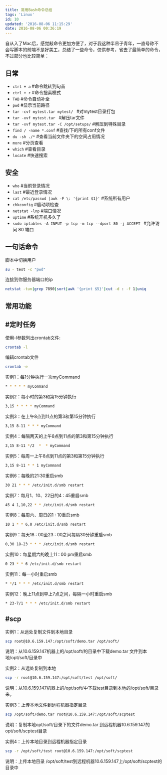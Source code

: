 ```yaml
---
title: 常用Bash命令总结
tags: 'Linux'
id: 10
updated: '2016-08-06 11:15:29'
date: 2016-08-06 00:36:19
---
```


自从入了Mac后，感觉敲命令更加方便了，对于我这种半吊子青年，一直号称不会写脚本的前端不是好美工，总结了一些命令，仅供参考，省去了最简单的命令，不过部分也比较简单：

<!-- more --> 

##  日常
* ` ctrl + a ` #命令跳转到句首
* `ctrl + r` #命令搜索模式
* `TAB` #命令自动补全
* `pwd` #显示当前路径
* `tar -cvf mytest.tar mytest/ ` #对mytest目录打包
* `tar -xvf mytest.tar ` #解压tar文件
* `tar -xvf mytest.tar -C /opt/setups/` #解压到特殊目录
* `find / -name *.conf` #查找/下的所有conf文件
* `du -sh ./*` #查看当前文件夹下的空间占用情况
* `more` #分页查看
* `which` #查看目录
* `locate` #快速搜索

## 安全
* `who` #当前登录情况
* `last` #最近登录情况
* `cat /etc/passwd |awk -F \: '{print $1}'` #系统所有用户
* `chkconfig` #启动项检查
* `netstat -lnp` #端口情况
* `uptime` #系统开机多久了
* `sudo iptables -A INPUT -p tcp -m tcp --dport 80 -j ACCEPT ` #允许访问 80 端口

## 一句话命令
脚本中切换用户
```bash
su - test -c "pwd"
```

连接到你服务器端口的ip
```bash
netstat -tun|grep 7890|sort|awk '{print $5}'|cut -d : -f 1|uniq 
```
## 常用功能
## #定时任务
使用-l参数列出crontab文件:
```bash
crontab -l
```
编辑crontab文件
```bash
crontab -e
```
实例1：每1分钟执行一次myCommand
```bash
* * * * * myCommand
```
实例2：每小时的第3和第15分钟执行
```bash
3,15 * * * * myCommand
```
实例3：在上午8点到11点的第3和第15分钟执行
```bash
3,15 8-11 * * * myCommand
```
实例4：每隔两天的上午8点到11点的第3和第15分钟执行
```bash
3,15 8-11 */2  *  * myCommand
```
实例5：每周一上午8点到11点的第3和第15分钟执行
```bash
3,15 8-11 * * 1 myCommand
```
实例6：每晚的21:30重启smb
```bash
30 21 * * * /etc/init.d/smb restart
```
实例7：每月1、10、22日的4 : 45重启smb
```bash
45 4 1,10,22 * * /etc/init.d/smb restart
```
实例8：每周六、周日的1 : 10重启smb
```bash
10 1 * * 6,0 /etc/init.d/smb restart
```
实例9：每天18 : 00至23 : 00之间每隔30分钟重启smb
```bash
0,30 18-23 * * * /etc/init.d/smb restart
```
实例10：每星期六的晚上11 : 00 pm重启smb
```bash
0 23 * * 6 /etc/init.d/smb restart
```
实例11：每一小时重启smb
```bash
* */1 * * * /etc/init.d/smb restart
```
实例12：晚上11点到早上7点之间，每隔一小时重启smb
```bash
* 23-7/1 * * * /etc/init.d/smb restart
```
## #scp
实例1：从远处复制文件到本地目录
```bash
scp root@10.6.159.147:/opt/soft/demo.tar /opt/soft/
```
说明：从10.6.159.147机器上的/opt/soft/的目录中下载demo.tar 文件到本地/opt/soft/目录中

实例2：从远处复制到本地
```bash
scp -r root@10.6.159.147:/opt/soft/test /opt/soft/
```
说明：从10.6.159.147机器上的/opt/soft/中下载test目录到本地的/opt/soft/目录来。

实例3：上传本地文件到远程机器指定目录
```bash
scp /opt/soft/demo.tar root@10.6.159.147:/opt/soft/scptest
```
说明：复制本地opt/soft/目录下的文件demo.tar 到远程机器10.6.159.147的opt/soft/scptest目录

实例4：上传本地目录到远程机器指定目录
```bash
scp -r /opt/soft/test root@10.6.159.147:/opt/soft/scptest
```
说明：上传本地目录 /opt/soft/test到远程机器10.6.159.147上/opt/soft/scptest的目录中

